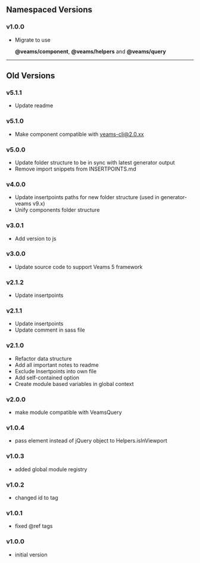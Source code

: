 ## Namespaced Versions

### v1.0.0

- Migrate to use 

	**@veams/component**, **@veams/helpers** and **@veams/query**

------------------

## Old Versions 


### v5.1.1
- Update readme

### v5.1.0
- Make component compatible with veams-cli@2.0.xx

### v5.0.0
- Update folder structure to be in sync with latest generator output
- Remove import snippets from INSERTPOINTS.md

### v4.0.0
- Update insertpoints paths for new folder structure (used in generator-veams v9.x)
- Unify components folder structure

### v3.0.1
-  Add version to js

### v3.0.0
- Update source code to support Veams 5 framework

### v2.1.2
- Update insertpoints

### v2.1.1
- Update insertpoints
- Update comment in sass file

### v2.1.0
- Refactor data structure
- Add all important notes to readme
- Exclude Insertpoints into own file
- Add self-contained option
- Create module based variables in global context

### v2.0.0
- make module compatible with VeamsQuery

### v1.0.4
- pass element instead of jQuery object to Helpers.isInViewport

### v1.0.3
- added global module registry

### v1.0.2
- changed id to tag

### v1.0.1
- fixed @ref tags

### v1.0.0
- initial version
